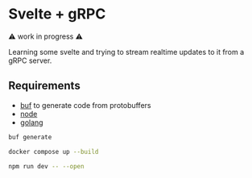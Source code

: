 # Svelte + gRPC

:warning: work in progress :warning:

Learning some svelte and trying to stream realtime updates to it from a gRPC server.

## Requirements

- [buf](buf.build) to generate code from protobuffers
- [node](nodejs.org)
- [golang](go.dev)

```sh
buf generate
```

```sh
docker compose up --build
```

```bash
npm run dev -- --open
```
